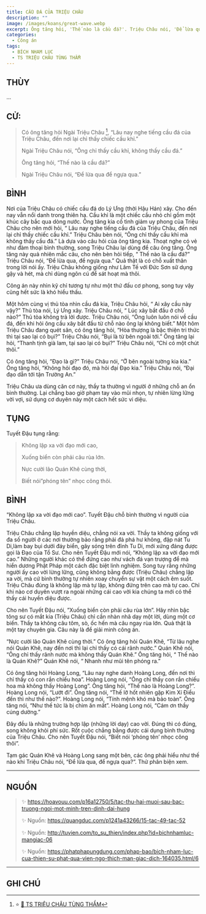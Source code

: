 ```yaml
---
title: CẦU ĐÁ CỦA TRIỆU CHÂU
description: ""
image: /images/koans/great-wave.webp
excerpt: Ông tăng hỏi, 'Thế nào là cầu đá?'. Triệu Châu nói, 'Để lừa qua để ngựa qua'
categories:
  - Công án
tags:
  - BÍCH NHAM LỤC
  - TS TRIỆU CHÂU TÙNG THẨM
---
```


## THÙY

...

## CỬ:

> Có ông tăng hỏi Ngài Triệu Châu [^1], “Lâu nay nghe tiếng cầu đá của Triệu Châu, đến nơi lại chỉ thấy chiếc cầu khỉ.”
>
> Ngài Triệu Châu nói, “Ông chỉ thấy cầu khỉ, không thấy cầu đá.”
>
> Ông tăng hỏi, “Thế nào là cầu đá?”
>
> Ngài Triệu Châu nói, “Để lừa qua để ngựa qua.”

## BÌNH

Nơi của Triệu Châu có chiếc cầu đá do Lý Ưng (thời Hậu Hán) xây. Cho đến nay vẫn nổi danh trong thiên hạ. Cầu khỉ là một chiếc cầu nhỏ chỉ gồm một khúc cây bắc qua dòng nước. Ông tăng kia cố tình giảm uy phong của Triệu Châu cho nên mới hỏi, “ Lâu nay nghe tiếng cầu đá của Triệu Châu, đến nơi lại chỉ thấy chiếc cầu khỉ.” Triệu Châu bèn nói, “Ông chỉ thấy cầu khỉ mà không thấy cầu đá.” Là dựa vào câu hỏi của ông tăng kia. Thoạt nghe có vẻ như đàm thoại bình thường, song Triệu Châu lại dùng để câu ông tăng. Ông tăng này quả nhiên mắc câu, cho nên bèn hỏi tiếp, “ Thế nào là cầu đá?” Triệu Châu nói, “Để lừa qua, để ngựa qua.” Quả thật là có chỗ xuất thân trong lời nói ấy. Triệu Châu không giống như Lâm Tế với Đức Sơn sữ dụng gậy và hét, mà chỉ dùng ngôn cú để sát hoạt mà thôi.

Công án này nhìn kỹ chỉ tương tự như một thứ đấu cơ phong, song tuy vậy cũng hết sức là khó hiểu thấu.

Một hôm cùng vị thủ tòa nhìn cầu đá kia, Triệu Châu hỏi, “ Ai xây cầu này vậy?” Thủ tòa nói, Lý Ưng xây. Triệu Châu nói, “ Lúc xây bắt đầu ở chỗ nào?” Thủ tòa không trả lời được. Triệu Châu nói, “Ông luôn luôn nói về cầu đá, đến khi hỏi ông cầu xây bắt đầu từ chỗ nào ông lại không biết.” Một hôm Triệu Châu đang quét sân, có ông tăng hỏi, “Hòa thượng là bậc thiện tri thức thì tại sao lại có bụi?” Triệu Châu nói, “Bụi là từ bên ngoài tới.” Ông tăng lại hỏi, “Thanh tịnh già lam, tại sao lại có bụi?” Triệu Châu nói, “Chỉ có một chút thôi.”

Có ông tăng hỏi, ”Đạo là gì?” Triệu Châu nói, “Ở bên ngoài tường kia kìa.” Ông tăng hỏi, “Không hỏi đạo đó, mà hỏi đại Đạo kia.” Triệu Châu nói, “Đại đạo dẫn tới tận Trường An.”

Triệu Châu ưa dùng căn cơ này, thầy ta thường vì người ở những chỗ an ổn bình thường. Lại chẳng bao giờ phạm tay vào mũi nhọn, tự nhiên lừng lững vời vợi, sử dụng cơ duyên này một cách hết sức vi diệu.

## TỤNG

Tuyết Đậu tụng rằng:

> Không lập xa vời đạo mới cao,
>
> Xuống biển còn phải câu rùa lớn.
>
> Nực cười lão Quán Khê cùng thời,
>
> Biết nói”phóng tên” nhọc công thôi.

## BÌNH

“Không lập xa vời đạo mới cao”.
Tuyết Đậu chỗ bình thường vì người của Triệu Châu.

Triệu Châu chẳng lập huyền diệu, chẳng nói xa vời.
Thầy ta không giống với đa số người ở các nơi thường bảo rằng phải đả phá hư không, đập nát Tu Di,làm bay bụi dưới đáy biển, gây sóng trên đỉnh Tu Di, mới xứng đáng được gọi là Đạo của Tổ Sư. Cho nên Tuyết Đậu mới nói, “Không lập xa vời đạo mới cao.” Những người khác có thể đứng cao như vách đá vạn trượng để mà hiển dương Phật Pháp một cách đặc biệt linh nghiệm. Song tuy rằng những người ấy cao vời lừng lững, cũng không bằng được (Triệu Châu) chẳng lập xa vời, mà cứ bình thường tự nhiên xoay chuyển sự vật một cách êm suốt. Triệu Châu đúng là không lập mà tự lập, không đứng trên cao mà tự cao. Chỉ khi nào cơ duyên vượt ra ngoài những cái cao vời kia chúng ta mới có thể thấy cái huyền diệu được.

Cho nên Tuyết Đậu nói, ”Xuống biển còn phải câu rùa lớn”.
Hãy nhìn bậc tông sư có mắt kia (Triệu Châu) chỉ cần nhàn nhã dạy một lời, dùng một cơ biến.
Thầy ta không câu tôm, sò, ốc hến mà câu ngay rùa lớn. Quả thật là một tay chuyên gia. Câu này là để giải minh công án.

“Nực cười lão Quán Khê cùng thời.” Có ông tăng hỏi Quán Khê, “Từ lâu nghe nói Quán Khê, nay đến nơi thì lại chỉ thấy có cái rãnh nước.” Quán Khê nói, “Ông chỉ thấy rãnh nước mà không thấy Quán Khê.” Ông tăng hỏi, “ Thế nào là Quán Khê?” Quán Khê nói, “ Nhanh như mũi tên phóng ra.”

Có ông tăng hỏi Hoàng Long, “Lâu nay nghe danh Hoàng Long, đến nơi thì chỉ thấy có con rắn chiếu hoa”.
Hoàng Long nói, “Ông chỉ thấy con rắn chiếu hoa mà không thấy Hoàng Long”.
Ông tăng hỏi, “Thế nào là Hoàng Long?”.
Hoàng Long nói, “Lướt đi”.
Ông tăng nói, “Thế lỡ hốt nhiên gặp Kim Xí Điểu đến thì như thế nào?”.
Hoàng Long nói, “Tính mệnh khó mà bảo toàn”.
Ông tăng nói, “Như thế tức là bị chim ăn mất”.
Hoàng Long nói, “Cám ơn thầy cúng dường.”

Đây đều là những trường hợp lập (những lời dạy) cao vời.
Đúng thì có đúng, song không khỏi phí sức.
Rốt cuộc chẳng bằng được cái dụng bình thường của Triệu Châu.
Cho nên Tuyết Đậu nói, “Biết nói ‘phóng tên’ nhọc công thôi”.

Tạm gác Quán Khê và Hoàng Long sang một bên, các ông phải hiểu như thế nào khi Triệu Châu nói, “Để lừa qua, để ngựa qua?”.
Thử phân biện xem.

<hr class="blog-rule" />

## NGUỒN

> ✨ https://hoavouu.com/p16a12750/5/tac-thu-hai-muoi-sau-bac-truong-ngoi-mot-minh-tren-dinh-dai-hung
>
> ✨ Nguồn: https://quangduc.com/p1241a43266/15-tac-49-tac-52
>
> ✨ Nguồn: http://tuvien.com/to_su_thien/index.php?id=bichnhamluc-mangiac-06
>
> ✨ Nguồn: https://phatphapungdung.com/phap-bao/bich-nham-luc-cua-thien-su-phat-qua-vien-ngo-thich-man-giac-dich-164035.html/6

<hr class="blog-rule" />

## GHI CHÚ

[^1]: ⭐️ <a href="/masters/Zhaozhou-Congshen" target="_blank">🔗 TS TRIỆU CHÂU TÙNG THẨM</a>
